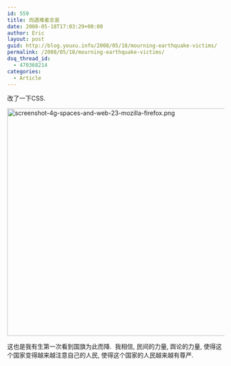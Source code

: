 ```yaml
---
id: 559
title: 向遇难者志哀
date: 2008-05-18T17:03:29+00:00
author: Eric
layout: post
guid: http://blog.youxu.info/2008/05/18/mourning-earthquake-victims/
permalink: /2008/05/18/mourning-earthquake-victims/
dsq_thread_id:
  - 470368214
categories:
  - Article
---
```

改了一下CSS.

[<img src="http://blog.youxu.info/wp-content/uploads/2008/05/screenshot-4g-spaces-and-web-23-mozilla-firefox.png" alt="screenshot-4g-spaces-and-web-23-mozilla-firefox.png" height="526" width="721" />](http://blog.youxu.info/wp-content/uploads/2008/05/screenshot-4g-spaces-and-web-23-mozilla-firefox.png "screenshot-4g-spaces-and-web-23-mozilla-firefox.png")

这也是我有生第一次看到国旗为此而降.  我相信, 民间的力量, 舆论的力量, 使得这个国家变得越来越注意自己的人民, 使得这个国家的人民越来越有尊严.